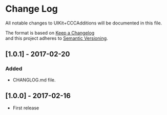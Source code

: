 # Change Log
All notable changes to UIKit+CCCAdditions will be documented in this file.

The format is based on [Keep a Changelog](http://keepachangelog.com/) <br>
and this project adheres to [Semantic Versioning](http://semver.org/).

## [1.0.1] - 2017-02-20
### Added
- CHANGLOG.md file.

## [1.0.0] - 2017-02-16
- First release
